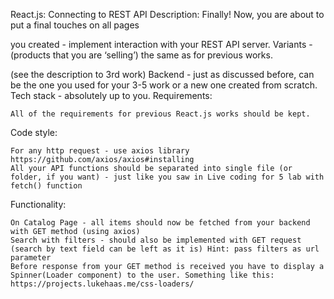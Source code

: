 React.js: Connecting to REST API
Description: Finally! Now, you are about to put a final touches on all pages

you created - implement interaction with your REST API server.
Variants - (products that you are ‘selling’) the same as for previous works.

(see the description to 3rd work) Backend - just as discussed before, can be the one you used for your 3-5 work or a new one created from scratch. Tech stack - absolutely up to you.
Requirements:

    All of the requirements for previous React.js works should be kept.

Code style:

    For any http request - use axios library https://github.com/axios/axios#installing
    All your API functions should be separated into single file (or folder, if you want) - just like you saw in Live coding for 5 lab with fetch() function

Functionality:

    On Catalog Page - all items should now be fetched from your backend with GET method (using axios)
    Search with filters - should also be implemented with GET request (search by text field can be left as it is) Hint: pass filters as url parameter
    Before response from your GET method is received you have to display a Spinner(Loader component) to the user. Something like this: https://projects.lukehaas.me/css-loaders/
